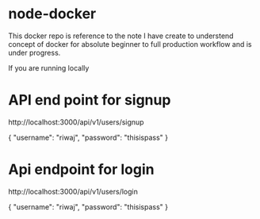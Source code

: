 # node-docker
This docker repo is reference to the note I have create to understend concept of docker for absolute beginner to full production workflow and is under progress.

If you are running locally

# API end point for signup

http://localhost:3000/api/v1/users/signup

{
    "username": "riwaj",
    "password": "thisispass"
}

# Api endpoint for login 

http://localhost:3000/api/v1/users/login

{
    "username": "riwaj",
    "password": "thisispass"
}
